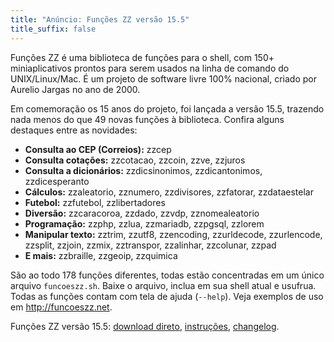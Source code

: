 ```yaml
---
title: "Anúncio: Funções ZZ versão 15.5"
title_suffix: false
---
```


Funções ZZ é uma biblioteca de funções para o shell, com 150+ miniaplicativos prontos para serem usados na linha de comando do UNIX/Linux/Mac. É um projeto de software livre 100% nacional, criado por Aurelio Jargas no ano de 2000.

Em comemoração os 15 anos do projeto, foi lançada a versão 15.5, trazendo nada menos do que 49 novas funções à biblioteca. Confira alguns destaques entre as novidades:

* **Consulta ao CEP (Correios):** zzcep
* **Consulta cotações:** zzcotacao, zzcoin, zzve, zzjuros
* **Consulta a dicionários:** zzdicsinonimos, zzdicantonimos, zzdicesperanto
* **Cálculos:** zzaleatorio, zznumero, zzdivisores, zzfatorar, zzdataestelar
* **Futebol:** zzfutebol, zzlibertadores
* **Diversão:** zzcaracoroa, zzdado, zzvdp, zznomealeatorio
* **Programação:** zzphp, zzlua, zzmariadb, zzpgsql, zzlorem
* **Manipular texto:** zztrim, zzutf8, zzencoding, zzurldecode, zzurlencode, zzsplit, zzjoin, zzmix, zztranspor, zzalinhar, zzcolunar, zzpad
* **E mais:** zzbraille, zzgeoip, zzquimica

São ao todo 178 funções diferentes, todas estão concentradas em um único arquivo `funcoeszz.sh`. Baixe o arquivo, inclua em sua shell atual e usufrua. Todas as funções contam com tela de ajuda (`--help`). Veja exemplos de uso em http://funcoeszz.net.

Funções ZZ versão 15.5:
[download direto](http://funcoeszz.net/download/funcoeszz-15.5.sh),
[instruções](http://funcoeszz.net/download/),
[changelog](http://funcoeszz.net/changelog.html).
